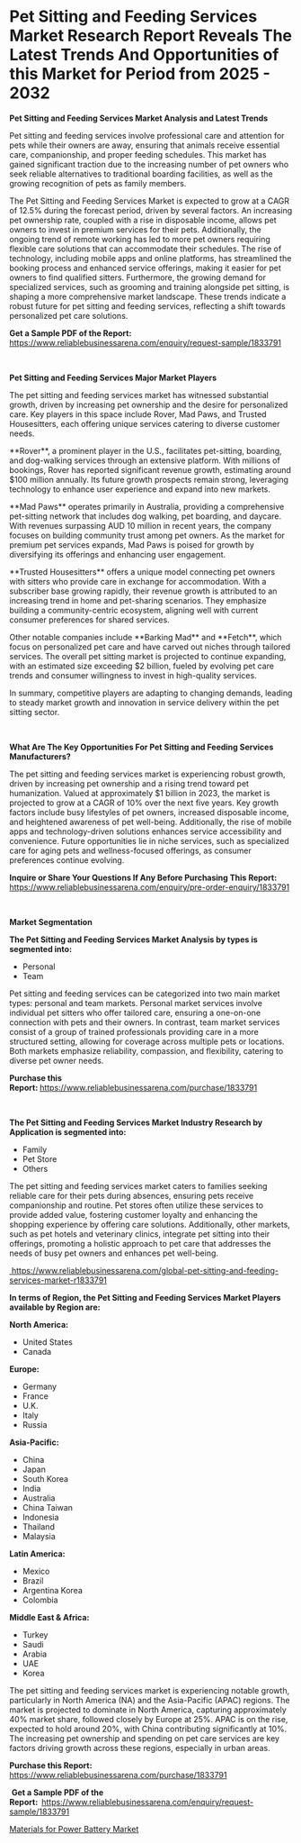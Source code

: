 <p><h1>Pet Sitting and Feeding Services Market Research Report Reveals The Latest Trends And Opportunities of this Market for Period from 2025 - 2032</h1></p><p><strong>Pet Sitting and Feeding Services Market Analysis and Latest Trends</strong></p>
<p><p>Pet sitting and feeding services involve professional care and attention for pets while their owners are away, ensuring that animals receive essential care, companionship, and proper feeding schedules. This market has gained significant traction due to the increasing number of pet owners who seek reliable alternatives to traditional boarding facilities, as well as the growing recognition of pets as family members.</p><p>The Pet Sitting and Feeding Services Market is expected to grow at a CAGR of 12.5% during the forecast period, driven by several factors. An increasing pet ownership rate, coupled with a rise in disposable income, allows pet owners to invest in premium services for their pets. Additionally, the ongoing trend of remote working has led to more pet owners requiring flexible care solutions that can accommodate their schedules. The rise of technology, including mobile apps and online platforms, has streamlined the booking process and enhanced service offerings, making it easier for pet owners to find qualified sitters. Furthermore, the growing demand for specialized services, such as grooming and training alongside pet sitting, is shaping a more comprehensive market landscape. These trends indicate a robust future for pet sitting and feeding services, reflecting a shift towards personalized pet care solutions.</p></p>
<p><strong>Get a Sample PDF of the Report:&nbsp;</strong> <a href="https://www.reliablebusinessarena.com/enquiry/request-sample/1833791?utm_campaign=3122&utm_medium=2&utm_source=Github&utm_content=ia&utm_term=26032025&utm_id=pet-sitting-and-feeding-services">https://www.reliablebusinessarena.com/enquiry/request-sample/1833791</a></p>
<p>&nbsp;</p>
<p><strong>Pet Sitting and Feeding Services Major Market Players</strong></p>
<p><p>The pet sitting and feeding services market has witnessed substantial growth, driven by increasing pet ownership and the desire for personalized care. Key players in this space include Rover, Mad Paws, and Trusted Housesitters, each offering unique services catering to diverse customer needs.</p><p>**Rover**, a prominent player in the U.S., facilitates pet-sitting, boarding, and dog-walking services through an extensive platform. With millions of bookings, Rover has reported significant revenue growth, estimating around $100 million annually. Its future growth prospects remain strong, leveraging technology to enhance user experience and expand into new markets.</p><p>**Mad Paws** operates primarily in Australia, providing a comprehensive pet-sitting network that includes dog walking, pet boarding, and daycare. With revenues surpassing AUD 10 million in recent years, the company focuses on building community trust among pet owners. As the market for premium pet services expands, Mad Paws is poised for growth by diversifying its offerings and enhancing user engagement.</p><p>**Trusted Housesitters** offers a unique model connecting pet owners with sitters who provide care in exchange for accommodation. With a subscriber base growing rapidly, their revenue growth is attributed to an increasing trend in home and pet-sharing scenarios. They emphasize building a community-centric ecosystem, aligning well with current consumer preferences for shared services.</p><p>Other notable companies include **Barking Mad** and **Fetch**, which focus on personalized pet care and have carved out niches through tailored services. The overall pet sitting market is projected to continue expanding, with an estimated size exceeding $2 billion, fueled by evolving pet care trends and consumer willingness to invest in high-quality services.</p><p>In summary, competitive players are adapting to changing demands, leading to steady market growth and innovation in service delivery within the pet sitting sector.</p></p>
<p>&nbsp;</p>
<p><strong>What Are The Key Opportunities For Pet Sitting and Feeding Services Manufacturers?</strong></p>
<p><p>The pet sitting and feeding services market is experiencing robust growth, driven by increasing pet ownership and a rising trend toward pet humanization. Valued at approximately $1 billion in 2023, the market is projected to grow at a CAGR of 10% over the next five years. Key growth factors include busy lifestyles of pet owners, increased disposable income, and heightened awareness of pet well-being. Additionally, the rise of mobile apps and technology-driven solutions enhances service accessibility and convenience. Future opportunities lie in niche services, such as specialized care for aging pets and wellness-focused offerings, as consumer preferences continue evolving.</p></p>
<p><strong>Inquire or Share Your Questions If Any Before Purchasing This Report:</strong> <a href="https://www.reliablebusinessarena.com/enquiry/pre-order-enquiry/1833791?utm_campaign=3122&utm_medium=2&utm_source=Github&utm_content=ia&utm_term=26032025&utm_id=pet-sitting-and-feeding-services">https://www.reliablebusinessarena.com/enquiry/pre-order-enquiry/1833791</a></p>
<p>&nbsp;</p>
<p><strong>Market Segmentation</strong></p>
<p><strong>The Pet Sitting and Feeding Services Market Analysis by types is segmented into:</strong></p>
<p><ul><li>Personal</li><li>Team</li></ul></p>
<p><p>Pet sitting and feeding services can be categorized into two main market types: personal and team markets. Personal market services involve individual pet sitters who offer tailored care, ensuring a one-on-one connection with pets and their owners. In contrast, team market services consist of a group of trained professionals providing care in a more structured setting, allowing for coverage across multiple pets or locations. Both markets emphasize reliability, compassion, and flexibility, catering to diverse pet owner needs.</p></p>
<p><strong>Purchase this Report:&nbsp;</strong><a href="https://www.reliablebusinessarena.com/purchase/1833791?utm_campaign=3122&utm_medium=2&utm_source=Github&utm_content=ia&utm_term=26032025&utm_id=pet-sitting-and-feeding-services">https://www.reliablebusinessarena.com/purchase/1833791</a></p>
<p>&nbsp;</p>
<p><strong>The Pet Sitting and Feeding Services Market Industry Research by Application is segmented into:</strong></p>
<p><ul><li>Family</li><li>Pet Store</li><li>Others</li></ul></p>
<p><p>The pet sitting and feeding services market caters to families seeking reliable care for their pets during absences, ensuring pets receive companionship and routine. Pet stores often utilize these services to provide added value, fostering customer loyalty and enhancing the shopping experience by offering care solutions. Additionally, other markets, such as pet hotels and veterinary clinics, integrate pet sitting into their offerings, promoting a holistic approach to pet care that addresses the needs of busy pet owners and enhances pet well-being.</p></p>
<p><a href="https://www.reliablebusinessarena.com/global-pet-sitting-and-feeding-services-market-r1833791?utm_campaign=3122&utm_medium=2&utm_source=Github&utm_content=ia&utm_term=26032025&utm_id=pet-sitting-and-feeding-services">&nbsp;https://www.reliablebusinessarena.com/global-pet-sitting-and-feeding-services-market-r1833791</a></p>
<p><strong>In terms of Region, the Pet Sitting and Feeding Services Market Players available by Region are:</strong></p>
<p>
    <p> <strong> North America: </strong>
        <ul>
            <li>United States</li>
            <li>Canada</li>
        </ul>
        </p> 
    <p> <strong> Europe: </strong>
        <ul>
            <li>Germany</li>
            <li>France</li>
            <li>U.K.</li>
            <li>Italy</li>
            <li>Russia</li>
        </ul>
        </p> 
    <p> <strong> Asia-Pacific: </strong>
        <ul>
            <li>China</li>
            <li>Japan</li>
            <li>South Korea</li>
            <li>India</li>
            <li>Australia</li>
            <li>China Taiwan</li>
            <li>Indonesia</li>
            <li>Thailand</li>
            <li>Malaysia</li>
        </ul>
        </p> 
    <p> <strong> Latin America: </strong>
        <ul>
            <li>Mexico</li>
            <li>Brazil</li>
            <li>Argentina Korea</li>
            <li>Colombia</li>
        </ul>
        </p> 
    <p> <strong> Middle East & Africa: </strong>
        <ul>
            <li>Turkey</li>
            <li>Saudi</li>
            <li>Arabia</li>
            <li>UAE</li>
            <li>Korea</li>
        </ul>
    </p>
    </p>
<p><p>The pet sitting and feeding services market is experiencing notable growth, particularly in North America (NA) and the Asia-Pacific (APAC) regions. The market is projected to dominate in North America, capturing approximately 40% market share, followed closely by Europe at 25%. APAC is on the rise, expected to hold around 20%, with China contributing significantly at 10%. The increasing pet ownership and spending on pet care services are key factors driving growth across these regions, especially in urban areas.</p></p>
<p><strong>Purchase this Report: </strong><a href="https://www.reliablebusinessarena.com/purchase/1833791?utm_campaign=3122&utm_medium=2&utm_source=Github&utm_content=ia&utm_term=26032025&utm_id=pet-sitting-and-feeding-services">https://www.reliablebusinessarena.com/purchase/1833791</a></p>
<p>&nbsp;<strong>Get a Sample PDF of the Report:&nbsp;&nbsp;</strong><a href="https://www.reliablebusinessarena.com/enquiry/request-sample/1833791?utm_campaign=3122&utm_medium=2&utm_source=Github&utm_content=ia&utm_term=26032025&utm_id=pet-sitting-and-feeding-services">https://www.reliablebusinessarena.com/enquiry/request-sample/1833791</a></p>
<p><strong></strong></p>
<p><p><a href="https://github.com/supicweg/Market-Research-Report-List-1/blob/main/materials-for-power-battery-market.md?utm_campaign=3122&utm_medium=2&utm_source=Github&utm_content=ia&utm_term=26032025&utm_id=pet-sitting-and-feeding-services">Materials for Power Battery Market</a></p></p>